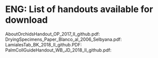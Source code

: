 # ENG: List of handouts available for download <br/> 
AboutOrchidsHandout_OP_2017_II_github.pdf: <br/>
DryingSpecimens_Paper_Blanco_al_2006_Selbyana.pdf: <br/>
LamialesTab_BK_2018_II_github.PDF: <br/>
PalmCollGuideHandout_WB_JD_2018_II_github.pdf: <br/>
